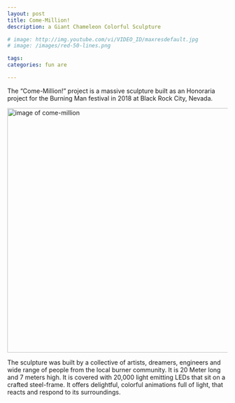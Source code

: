 ```yaml
---
layout: post
title: Come-Million!
description: a Giant Chameleon Colorful Sculpture

# image: http://img.youtube.com/vi/VIDEO_ID/maxresdefault.jpg
# image: /images/red-50-lines.png

tags: 
categories: fun are

---
```


The “Come-Million!” project is a massive sculpture built as an Honoraria project for the Burning Man festival in 2018 at Black Rock City, Nevada.

<img src="/images/come-million.jpg" alt="image of come-million" width="560">

The sculpture was built by a collective of artists, dreamers, engineers and wide range of people from the local burner community. It is 20 Meter long and 7 meters high. It is covered with 20,000 light emitting LEDs that sit on a crafted steel-frame. It offers delightful, colorful animations full of light, that reacts and respond to its surroundings.


